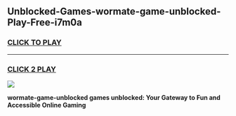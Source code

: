 
## Unblocked-Games-wormate-game-unblocked-Play-Free-i7m0a
<h3>
<a href="https://premium76.site?title=wormate-game-unblocked&ref=23A">CLICK TO PLAY</a></h3>
<hr>

<h3>
<a href="https://premium76.site?title=wormate-game-unblocked&ref=23A">CLICK 2 PLAY</a>
  
</h3>

<a href="https://premium76.site?title=wormate-game-unblocked&ref=23A"><img src="https://clearcache.store/games.png"></a>


**wormate-game-unblocked games unblocked: Your Gateway to Fun and Accessible Online Gaming**
